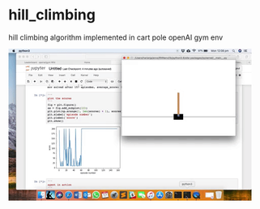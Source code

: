 # hill_climbing
hill climbing algorithm implemented in cart pole openAI gym env

![alt text](https://github.com/Anggi-Permana-Harianja/hill_climbing/blob/master/hill_climbing_cart_pole.gif)
